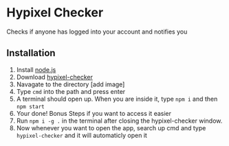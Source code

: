 # Hypixel Checker

Checks if anyone has logged into your account and notifies you

## Installation

1. Install [node.js](https://nodejs.org/)
2. Download [hypixel-checker](https://github.com/vooxal/hypixel-checker/releases)
3. Navagate to the directory [add image]
4. Type `cmd` into the path and press enter
5. A terminal should open up. When you are inside it, type `npm i` and then `npm start`
6. Your done! Bonus Steps if you want to access it easier
7. Run `npm i -g .` in the terminal after closing the hypixel-checker window.
8. Now whenever you want to open the app, search up cmd and type `hypixel-checker` and it will automaticly open it